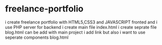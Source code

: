 ﻿# freelance-portfolio
i create freelance portfolio with HTML5,CSS3 and JAVASCRIPT fronted and i use PHP server for backend 
i create main file index.html
i create seprate file blog.html can be add with main project i add link but also i want to use seperate components blog.html
